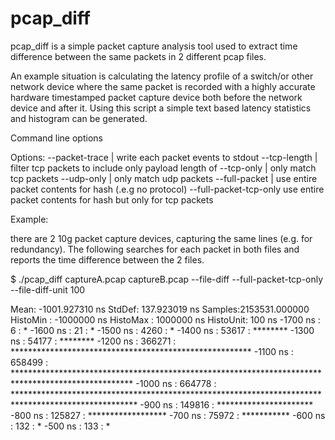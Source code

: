 # pcap_diff
pcap_diff is a simple packet capture analysis tool used to extract time difference between the same packets in 2 different pcap files. 

An example situation is calculating the latency profile of a switch/or other network device where the same packet is recorded with a highly accurate hardware timestamped packet capture device both before the network device and after it.  Using this script a simple text based latency statistics and histogram can be generated.

Command line options 

Options:
 --packet-trace        | write each packet events to stdout
 --tcp-length <number> | filter tcp packets to include only payload length of <number>
 --tcp-only            | only match tcp packets
 --udp-only            | only match udp packets
 --full-packet         | use entire packet contents for hash (.e.g no protocol)
 --full-packet-tcp-only  use entire packet contents for hash but only for tcp packets

Example:

there are 2 10g packet capture devices, capturing the same lines (e.g. for redundancy). The following searches for each packet in both files and reports the time difference between the 2 files. 

$ ./pcap_diff  captureA.pcap  captureB.pcap  --file-diff --full-packet-tcp-only --file-diff-unit 100


Mean: -1001.927310 ns StdDef: 137.923019 ns Samples:2153531.000000
HistoMin : -1000000 ns
HistoMax : 1000000 ns
HistoUnit: 100 ns
   -1700 ns :            6 : *
   -1600 ns :           21 : *
   -1500 ns :         4260 : *
   -1400 ns :        53617 : ********
   -1300 ns :        54177 : ********
   -1200 ns :       366271 : *******************************************************
   -1100 ns :       658499 : ***************************************************************************************************
   -1000 ns :       664778 : ****************************************************************************************************
    -900 ns :       149816 : **********************
    -800 ns :       125827 : ******************
    -700 ns :        75972 : ***********
    -600 ns :          132 : *
    -500 ns :          133 : *



